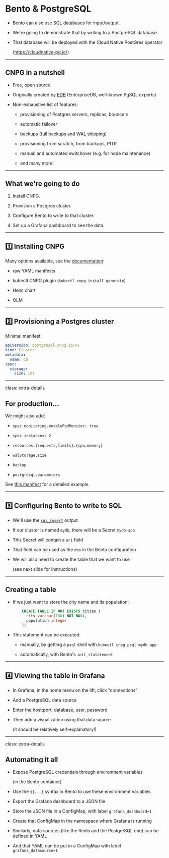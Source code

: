 # Bento & PostgreSQL

- Bento can also use SQL databases for input/output

- We're going to demonstrate that by writing to a PostgreSQL database

- That database will be deployed with the Cloud Native PostGres operator

  (https://cloudnative-pg.io/)

---

## CNPG in a nutshell

- Free, open source

- Originally created by [EDB] (EnterpriseDB, well-known PgSQL experts)

- Non-exhaustive list of features:

  - provisioning of Postgres servers, replicas, bouncers

  - automatic failover

  - backups (full backups and WAL shipping)

  - provisioning from scratch, from backups, PITR

  - manual and automated switchover (e.g. for node maintenance)

  - and many more!

[EDB]: https://www.enterprisedb.com/workload/kubernetes

---

## What we're going to do

1. Install CNPG.

2. Provision a Postgres cluster.

3. Configure Bento to write to that cluster.

4. Set up a Grafana dashboard to see the data.

---

## 1️⃣ Installing CNPG

Many options available, see the [documentation][cnpg-install]:

- raw YAML manifests

- kubectl CNPG plugin (`kubectl cnpg install generate`)

- Helm chart

- OLM

[cnpg-install]: https://cloudnative-pg.io/documentation/1.24/installation_upgrade/

---

## 2️⃣ Provisioning a Postgres cluster

Minimal manifest:

```yaml
apiVersion: postgresql.cnpg.io/v1
kind: Cluster
metadata:
  name: db
spec:
  storage:
    size: 1Gi
```

---

class: extra-details

## For production...

We might also add:

- `spec.monitoring.enablePodMonitor: true`

- `spec.instances: 2`

- `resources.{requests,limits}.{cpu,memory}`

- `walStorage.size`

- `backup`

- `postgresql.parameters`

See [this manifest][cluster-maximal] for a detailed example.

[cluster-maximal]: https://github.com/jpetazzo/pozok/blob/main/cluster-maximal.yaml

---

## 3️⃣ Configuring Bento to write to SQL

- We'll use the [`sql_insert`][sql-insert] output

- If our cluster is named `mydb`, there will be a Secret `mydb-app`

- This Secret will contain a `uri` field

- That field can be used as the `dns` in the Bento configuration

- We will also need to create the table that we want to use

  (see next slide for instructions)

[sql-insert]: https://warpstreamlabs.github.io/bento/docs/components/outputs/sql_insert

---

## Creating a table

- If we just want to store the city name and its population:
  ```sql
      CREATE TABLE IF NOT EXISTS cities (
        city varchar(100) NOT NULL,
        population integer
      );
  ```

- This statement can be executed:

  - manually, by getting a `psql` shell with `kubectl cnpg psql mydb app`

  - automatically, with Bento's `init_statatement`

---

## 4️⃣ Viewing the table in Grafana

- In Grafana, in the home menu on the lift, click "connections"

- Add a PostgreSQL data source

- Enter the host:port, database, user, password

- Then add a visualization using that data source

  (it should be relatively self-explanatory!)

---

class: extra-details

## Automating it all

- Expose PostgreSQL credentials through environment variables

  (in the Bento container)

- Use the `${...}` syntax in Bento to use these environment variables

- Export the Grafana dashboard to a JSON file

- Store the JSON file in a ConfigMap, with label `grafana_dashboard=1`

- Create that ConfigMap in the namespace where Grafana is running

- Similarly, data sources (like the Redis and the PostgreSQL one) can be defined in YAML

- And that YAML can be put in a ConfigMap with label `grafana_datasource=1`
